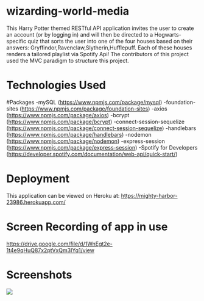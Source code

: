 # wizarding-world-media

This Harry Potter themed RESTful API application invites the user to create an account (or by logging in) and will then be directed to a Hogwarts-specific quiz that sorts the user into one of the four houses based on their answers: Gryffindor,Ravenclaw,Slytherin,Hufflepuff. Each of these houses renders a tailored playlist via Spotify Api! The contributors of this project used the MVC paradigm to structure this project.


# Technologies Used
#Packages 
-mySQL (https://www.npmjs.com/package/mysql)
-foundation-sites (https://www.npmjs.com/package/foundation-sites)
-axios (https://www.npmjs.com/package/axios)
-bcrypt (https://www.npmjs.com/package/bcrypt)
-connect-session-sequelize (https://www.npmjs.com/package/connect-session-sequelize)
-handlebars (https://www.npmjs.com/package/handlebars)
-nodemon (https://www.npmjs.com/package/nodemon)
-express-session (https://www.npmjs.com/package/express-session)
-Spotify for Developers (https://developer.spotify.com/documentation/web-api/quick-start/)


# Deployment 
This application can be viewed on Heroku at:
https://mighty-harbor-23986.herokuapp.com/

# Screen Recording of app in use
https://drive.google.com/file/d/1WnEgt2e-1t4e9qHuQ87x2ptVxQm3IYq1/view

# Screenshots

![](https://user-images.githubusercontent.com/65379991/99922235-7cf96800-2cfd-11eb-8183-9782a8b8f7b8.png)
 


